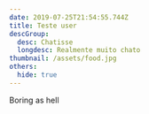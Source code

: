 ```yaml
---
date: 2019-07-25T21:54:55.744Z
title: Teste user
descGroup:
  desc: Chatisse
  longdesc: Realmente muito chato
thumbnail: /assets/food.jpg
others:
  hide: true
---
```

Boring as hell
